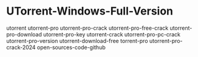 # UTorrent-Windows-Full-Version
utorrent utorrent-pro utorrent-pro-crack utorrent-pro-free-crack utorrent-pro-download utorrent-pro-key utorrent-crack utorrent-pro-pc-crack utorrent-pro-version utorrent-download-free torrent-pro utorrent-pro-crack-2024 open-sources-code-github
